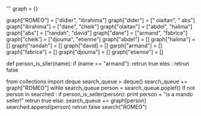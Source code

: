 ''' graph = {}

 graph["ROMEO"] = ["didier", "ibrahima"]
 graph["dider"] = [" olaitan", " abs"]
 graph["ibrahima"] = ["dane", "cheik"]
 graph["olaitan"] = ["abdel", "halima"]
 graph["abs"] = ["randah", "david"]
 graph["dane"] = ["armand", "fabrice"]
 graph["cheik'] = ["djouma", "etienne"]
 graph["abdel"] = []
 graph["halima"] = []
 graph["randah"] = []
 graph["david] = []
 garph["armand"] = []
 graph["fabrice"] = []
 graph["djouma"] = []
 graph["etienne"] = []

 def person_is_sller(name):
     if (name == "armand"):
      retrun true
 eles :
      retrun false 
    
 from collections import deque
 search_queue = deque()
 search_queue += graph["ROMEO"]
 wihle search_queue
     person = search_queue.poplef()
     if not person in searched :
         if person_is_seller(person):
             print person + "is a mando seller!"
             retrun true
     else:
        search_queue += graph[person]
        searched.append(person)
 retrun false
search("ROMEO")
